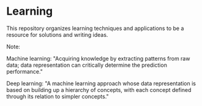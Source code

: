 # Learning
This repository organizes learning techniques and applications to be a resource for solutions and writing ideas.

Note:

Machine learning: "Acquiring knowledge by extracting patterns from raw data; data representation can critically determine the prediction performance."

Deep learning: "A machine learning approach whose data representation is based on building up a hierarchy of concepts, with each concept defined through its relation to simpler concepts."
